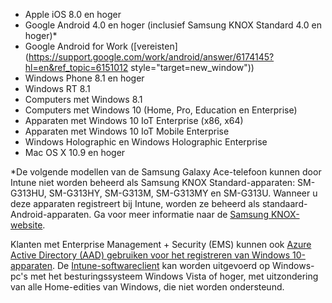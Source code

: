 
  - Apple iOS 8.0 en hoger
  - Google Android 4.0 en hoger (inclusief Samsung KNOX Standard 4.0 en hoger)*
  - Google Android for Work ([vereisten](https://support.google.com/work/android/answer/6174145?hl=en&ref_topic=6151012 style="target=new_window"))
  - Windows Phone 8.1 en hoger
  - Windows RT 8.1
  - Computers met Windows 8.1
  - Computers met Windows 10 (Home, Pro, Education en Enterprise)
  - Apparaten met Windows 10 IoT Enterprise (x86, x64)
  - Apparaten met Windows 10 IoT Mobile Enterprise
  - Windows Holographic en Windows Holographic Enterprise
  - Mac OS X 10.9 en hoger

*De volgende modellen van de Samsung Galaxy Ace-telefoon kunnen door Intune niet worden beheerd als Samsung KNOX Standard-apparaten: SM-G313HU, SM-G313HY, SM-G313M, SM-G313MY en SM-G313U. Wanneer u deze apparaten registreert bij Intune, worden ze beheerd als standaard-Android-apparaten. Ga voor meer informatie naar de [Samsung KNOX-website](https://www.samsungknox.com/en).

Klanten met Enterprise Management + Security (EMS) kunnen ook [Azure Active Directory (AAD) gebruiken voor het registreren van Windows 10-apparaten](/intune/deploy-use/set-up-windows-device-management-with-microsoft-intune#azure-active-directory-enrollment). De [Intune-softwareclient](/intune/deploy-use/manage-windows-pcs-with-microsoft-intune) kan worden uitgevoerd op Windows-pc's met het besturingssysteem Windows Vista of hoger, met uitzondering van alle Home-edities van Windows, die niet worden ondersteund.  


<!--HONumber=Nov16_HO2-->


